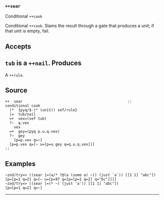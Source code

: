### `++sear`

Conditional `++cook`

Conditional `++cook`. Slams the result through a gate that produces
a unit; if that unit is empty, fail.

Accepts
-------

`tub` is a `++nail`.
Produces
--------

A `++rule`.

Source
------

    ++  sear                                                ::  conditional cook
      |*  {pyq/$-(* (unit)) sef/rule}
      |=  tub/nail
      =+  vex=(sef tub)
      ?~  q.vex
        vex
      =+  gey=(pyq p.u.q.vex)
      ?~  gey
        [p=p.vex q=~]
      [p=p.vex q=[~ u=[p=u.gey q=q.u.q.vex]]]
    ::


Examples
--------

    ~zod/try=> ((sear |=(a/* ?@(a (some a) ~)) (just `a`)) [[1 1] "abc"])
    [p=[p=1 q=2] q=[~ u=[p=97 q=[p=[p=1 q=2] q="bc"]]]]
    ~zod/try=> ((sear |=(* ~) (just 'a')) [[1 1] "abc"])
    [p=[p=1 q=2] q=~]



***
